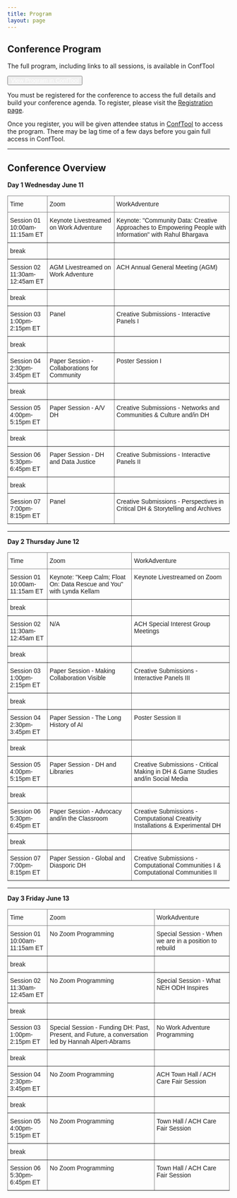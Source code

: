 ```yaml
---
title: Program
layout: page
---
```


## Conference Program

The full program, including links to all sessions, is available in ConfTool

<button class="btn btn-info"><a target="_blank" href="https://www.conftool.pro/ach2025/index.php?page=browseSessions&print=export&ismobile=false&mode=table&presentations=show" style="color: white;">View Program in ConfTool</a></button>

You must be registered for the conference to access the full details and build your conference agenda. To register, please visit the [Registration page](https://members.ach.org/civicrm/event/info/?id=35&reset=1).

Once you register, you will be given attendee status in [ConfTool](https://www.conftool.pro/ach2025/) to access the program. There may be lag time of a few days before you gain full access in ConfTool.

---

## Conference Overview

<b>Day 1
Wednesday June 11</b>
<style type="text/css">
.tg  {border-collapse:collapse;border-spacing:0;}
.tg td{border-color:black;border-style:solid;border-width:1px;font-family:Arial, sans-serif;font-size:14px;
  overflow:hidden;padding:10px 5px;word-break:normal;}
.tg th{border-color:black;border-style:solid;border-width:1px;font-family:Arial, sans-serif;font-size:14px;
  font-weight:normal;overflow:hidden;padding:10px 5px;word-break:normal;}
.tg .tg-0pky{border-color:inherit;text-align:left;vertical-align:top}
</style>
<table class="tg table table-hover"><thead>
  <tr>
    <th scope="col" class="tg-0pky">Time</th>
    <th scope="col" class="tg-0pky">Zoom</th>
    <th scope="col" class="tg-0pky">WorkAdventure</th>
  </tr></thead>
<tbody>
  <tr>
    <td class="tg-0pky">Session 01<br>10:00am-11:15am ET</td>
    <td class="tg-0pky">Keynote Livestreamed on Work Adventure</td>
    <td class="tg-0pky">Keynote: "Community Data: Creative Approaches to Empowering People with Information" with Rahul Bhargava</td>
  </tr>
  <tr>
    <td class="tg-0pky">break</td>
    <td class="tg-0pky"></td>
    <td class="tg-0pky"></td>
  </tr>
  <tr>
    <td class="tg-0pky">Session 02 <br>11:30am-12:45am ET</td>
    <td class="tg-0pky">AGM Livestreamed on Work Adventure</td>
    <td class="tg-0pky">ACH Annual General Meeting (AGM)</td>
  </tr>
  <tr>
    <td class="tg-0pky">break</td>
    <td class="tg-0pky"></td>
    <td class="tg-0pky"></td>
  </tr>
  <tr>
    <td class="tg-0pky">Session 03 <br>1:00pm-2:15pm ET</td>
    <td class="tg-0pky">Panel</td>
    <td class="tg-0pky">Creative Submissions - Interactive Panels I</td>
  </tr>
  <tr>
    <td class="tg-0pky">break</td>
    <td class="tg-0pky"></td>
    <td class="tg-0pky"></td>
  </tr>
  <tr>
    <td class="tg-0pky">Session 04 <br>2:30pm-3:45pm ET</td>
    <td class="tg-0pky">Paper Session - Collaborations for Community</td>
    <td class="tg-0pky">Poster Session I</td>
  </tr>
  <tr>
    <td class="tg-0pky">break</td>
    <td class="tg-0pky"></td>
    <td class="tg-0pky"></td>
  </tr>
  <tr>
    <td class="tg-0pky">Session 05<br>4:00pm-5:15pm ET</td>
    <td class="tg-0pky">Paper Session - A/V DH</td>
    <td class="tg-0pky">Creative Submissions - Networks and Communities & Culture and/in DH</td>
  </tr>
  <tr>
    <td class="tg-0pky">break</td>
    <td class="tg-0pky"></td>
    <td class="tg-0pky"></td>
  </tr>
  <tr>
    <td class="tg-0pky">Session 06 <br>5:30pm-6:45pm ET<br></td>
    <td class="tg-0pky">Paper Session - DH and Data Justice</td>
    <td class="tg-0pky">Creative Submissions - Interactive Panels II</td>
  </tr>
  <tr>
    <td class="tg-0pky">break</td>
    <td class="tg-0pky"></td>
    <td class="tg-0pky"></td>
  </tr>
  <tr>
    <td class="tg-0pky">Session 07<br>7:00pm-8:15pm ET<br></td>
    <td class="tg-0pky">Panel</td>
    <td class="tg-0pky">Creative Submissions - Perspectives in Critical DH & Storytelling and Archives</td>
  </tr>
</tbody></table>

<hr> 
<b>Day 2
Thursday June 12</b>
<style type="text/css">
.tg  {border-collapse:collapse;border-spacing:0;}
.tg td{border-color:black;border-style:solid;border-width:1px;font-family:Arial, sans-serif;font-size:14px;
  overflow:hidden;padding:10px 5px;word-break:normal;}
.tg th{border-color:black;border-style:solid;border-width:1px;font-family:Arial, sans-serif;font-size:14px;
  font-weight:normal;overflow:hidden;padding:10px 5px;word-break:normal;}
.tg .tg-0pky{border-color:inherit;text-align:left;vertical-align:top}
</style>
<table class="tg table table-hover"><thead>
  <tr>
    <th scope="col" class="tg-0pky">Time</th>
    <th scope="col" class="tg-0pky">Zoom</th>
    <th scope="col" class="tg-0pky">WorkAdventure</th>
  </tr></thead>
<tbody>
  <tr>
    <td class="tg-0pky">Session 01 <br>10:00am-11:15am ET</td>
    <td class="tg-0pky">Keynote: "Keep Calm; Float On: Data Rescue and You" with Lynda Kellam</td>
    <td class="tg-0pky">Keynote Livestreamed on Zoom</td>
  </tr>
  <tr>
    <td class="tg-0pky">break</td>
    <td class="tg-0pky"></td>
    <td class="tg-0pky"></td>
  </tr>
  <tr>
    <td class="tg-0pky">Session 02 <br>11:30am-12:45am ET</td>
    <td class="tg-0pky">N/A</td>
    <td class="tg-0pky">ACH Special Interest Group Meetings</td>
  </tr>
  <tr>
    <td class="tg-0pky">break</td>
    <td class="tg-0pky"></td>
    <td class="tg-0pky"></td>
  </tr>
  <tr>
    <td class="tg-0pky">Session 03 <br>1:00pm-2:15pm ET</td>
    <td class="tg-0pky">Paper Session - Making Collaboration Visible</td>
    <td class="tg-0pky">Creative Submissions - Interactive Panels III</td>
  </tr>
  <tr>
    <td class="tg-0pky">break</td>
    <td class="tg-0pky"></td>
    <td class="tg-0pky"></td>
  </tr>
  <tr>
    <td class="tg-0pky">Session 04 <br>2:30pm-3:45pm ET</td>
    <td class="tg-0pky">Paper Session - The Long History of AI</td>
    <td class="tg-0pky">Poster Session II</td>
  </tr>
  <tr>
    <td class="tg-0pky">break</td>
    <td class="tg-0pky"></td>
    <td class="tg-0pky"></td>
  </tr>
  <tr>
    <td class="tg-0pky">Session 05<br>4:00pm-5:15pm ET</td>
    <td class="tg-0pky">Paper Session - DH and Libraries</td>
    <td class="tg-0pky">Creative Submissions - Critical Making in DH & Game Studies and/in Social Media</td>
  </tr>
  <tr>
    <td class="tg-0pky">break</td>
    <td class="tg-0pky"></td>
    <td class="tg-0pky"></td>
  </tr>
  <tr>
    <td class="tg-0pky">Session 06 <br>5:30pm-6:45pm ET<br></td>
    <td class="tg-0pky">Paper Session - Advocacy and/in the Classroom</td>
    <td class="tg-0pky">Creative Submissions - Computational Creativity Installations & Experimental DH</td>
  </tr>
  <tr>
    <td class="tg-0pky">break</td>
    <td class="tg-0pky"></td>
    <td class="tg-0pky"></td>
  </tr>
  <tr>
    <td class="tg-0pky">Session 07<br>7:00pm-8:15pm ET<br></td>
    <td class="tg-0pky">Paper Session - Global and Diasporic DH</td>
    <td class="tg-0pky">Creative Submissions - Computational Communities I & Computational Communities II </td>
  </tr>
</tbody></table>

<hr> 
<b>Day 3
Friday June 13</b>
<style type="text/css">
.tg  {border-collapse:collapse;border-spacing:0;}
.tg td{border-color:black;border-style:solid;border-width:1px;font-family:Arial, sans-serif;font-size:14px;
  overflow:hidden;padding:10px 5px;word-break:normal;}
.tg th{border-color:black;border-style:solid;border-width:1px;font-family:Arial, sans-serif;font-size:14px;
  font-weight:normal;overflow:hidden;padding:10px 5px;word-break:normal;}
.tg .tg-0pky{border-color:inherit;text-align:left;vertical-align:top}
</style>
<table class="tg table table-hover"><thead>
  <tr>
    <th scope="col" class="tg-0pky">Time</th>
    <th scope="col" class="tg-0pky">Zoom</th>
    <th scope="col" class="tg-0pky">WorkAdventure</th>
  </tr></thead>
<tbody>
  <tr>
    <td class="tg-0pky">Session 01 <br>10:00am-11:15am ET</td>
    <td class="tg-0pky">No Zoom Programming</td>
    <td class="tg-0pky">Special Session - When we are in a position to rebuild	
	</td>
  </tr>
  <tr>
    <td class="tg-0pky">break</td>
    <td class="tg-0pky"></td>
    <td class="tg-0pky"></td>
  </tr>
  <tr>
    <td class="tg-0pky">Session 02 <br>11:30am-12:45am ET</td>
    <td class="tg-0pky">No Zoom Programming</td>
    <td class="tg-0pky">Special Session - What NEH ODH Inspires	</td>
  </tr>
  <tr>
    <td class="tg-0pky">break</td>
    <td class="tg-0pky"></td>
    <td class="tg-0pky"></td>
  </tr>
  <tr>
    <td class="tg-0pky">Session 03 <br>1:00pm-2:15pm ET</td>
    <td class="tg-0pky">Special Session - Funding DH: Past, Present, and Future, a conversation led by Hannah Alpert-Abrams </td>
    <td class="tg-0pky">No Work Adventure Programming</td>
  </tr>
  <tr>
    <td class="tg-0pky">break</td>
    <td class="tg-0pky"></td>
    <td class="tg-0pky"></td>
  </tr>
  <tr>
    <td class="tg-0pky">Session 04 <br>2:30pm-3:45pm ET</td>
    <td class="tg-0pky">No Zoom Programming</td>
    <td class="tg-0pky">ACH Town Hall / ACH Care Fair Session
</td>
  </tr>
  <tr>
    <td class="tg-0pky">break</td>
    <td class="tg-0pky"></td>
    <td class="tg-0pky"></td>
  </tr>
  <tr>
    <td class="tg-0pky">Session 05<br>4:00pm-5:15pm ET</td>
    <td class="tg-0pky">No Zoom Programming</td>
    <td class="tg-0pky">Town Hall / ACH Care Fair Session</td>
  </tr>
  <tr>
    <td class="tg-0pky">break</td>
    <td class="tg-0pky"></td>
    <td class="tg-0pky"></td>
  </tr>
  <tr>
    <td class="tg-0pky">Session 06 <br>5:30pm-6:45pm ET<br></td>
    <td class="tg-0pky">No Zoom Programming</td>
    <td class="tg-0pky">Town Hall / ACH Care Fair Session</td>
  </tr>
</tbody></table>
